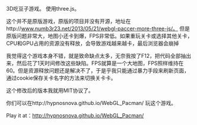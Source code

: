 3D吃豆子游戏。
使用three.js。

这个并不是原版游戏，原版的项目并没有开源，地址在http://www.numb3r23.net/2013/05/21/webgl-paccer-more-three-js/。
但是原版问题非常大，地图小还卡到爆，FPS非常低。如果重玩关卡或选择其他关卡，CPU和GPU占用的资源没有释放，会导致游戏越来越卡，最后浏览器会崩掉

我觉得这个游戏本身不错，就是致命缺点太多，无奈我按了F12，把代码全部抽出来，然后花了1天时间修改这些缺陷。FPS就算是一个大地图，FPS照样维持在60。但是资源释放问题还是解决不了，于是乎我只能通过暴力手段来刷新页面，通过cookie保存关卡名字的方法来切换关卡卡。

这个修改后的版本我就用MIT协议了。

你们可以在http://hypnosnova.github.io/WebGL_Pacman/ 玩这个游戏。

Play it at：http://hypnosnova.github.io/WebGL_Pacman/
